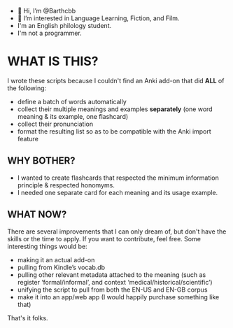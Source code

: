 - 👋 Hi, I’m @Barthcbb
- 👀 I’m interested in Language Learning, Fiction, and Film.
- I'm an English philology student.
- I'm not a programmer.

# WHAT IS THIS?
I wrote these scripts because I couldn't find an Anki add-on that did **ALL** of the following:
- define a batch of words automatically
- collect their multiple meanings and examples **separately** (one word meaning & its example, one flashcard)
- collect their pronunciation
- format the resulting list so as to be compatible with the Anki import feature

## WHY BOTHER?
- I wanted to create flashcards that respected the minimum information principle & respected honomyms.
- I needed one separate card for each meaning and its usage example.

## WHAT NOW?
There are several improvements that I can only dream of, but don't have the skills or the time to apply. If you want to contribute, feel free.
Some interesting things would be:
- making it an actual add-on
- pulling from Kindle’s vocab.db
- pulling other relevant metadata attached to the meaning (such as register ‘formal/informal’, and context ‘medical/historical/scientific’)
- unifying the script to pull from both the EN-US and EN-GB corpus
- make it into an app/web app (I would happily purchase something like that)

That's it folks. 

<!---
Barthcbb/Barthcbb is a ✨ special ✨ repository because its `README.md` (this file) appears on your GitHub profile.
You can click the Preview link to take a look at your changes.
--->
